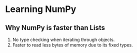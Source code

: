 # Learning NumPy

## Why NumPy is faster than Lists
1. No type checking when iterating through objects.
2. Faster to read less bytes of memory due to its fixed types. 